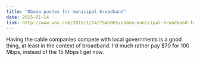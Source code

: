 ```yaml
---
title: "Obama pushes for municipal broadband"
date: 2015-01-14
link: http://www.vox.com/2015/1/14/7546865/obama-municipal-broadband-fcc
---
```

 Having the cable companies compete with local governments is a good thing, at least in the context of broadband. I'd much rather pay $70 for 100 Mbps, instead of the 15 Mbps I get now.
